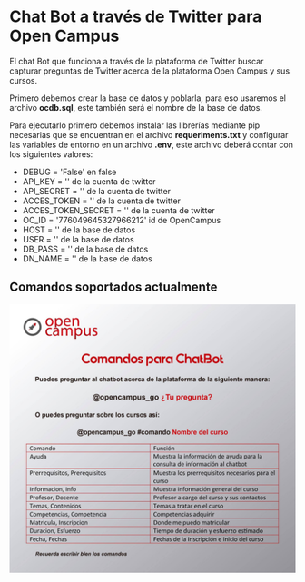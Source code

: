 # Chat Bot a través de Twitter para Open Campus
El chat Bot que funciona a través de la plataforma de Twitter buscar capturar preguntas de Twitter acerca de la plataforma Open Campus y sus cursos.

Primero debemos crear la base de datos y poblarla, para eso usaremos el archivo **ocdb.sql**, este también será el nombre de la base de datos.

Para ejecutarlo primero debemos instalar las librerías mediante pip necesarias que se encuentran en el archivo **requeriments.txt** y configurar las variables de entorno en un archivo **.env**, este archivo deberá contar con los siguientes valores:
* DEBUG = 'False' en false
* API_KEY = '' de la cuenta de twitter
* API_SECRET = '' de la cuenta de twitter
* ACCES_TOKEN = '' de la cuenta de twitter
* ACCES_TOKEN_SECRET = '' de la cuenta de twitter
* OC_ID = '776049645327966212'  id de OpenCampus
* HOST = '' de la base de datos
* USER = '' de la base de datos
* DB_PASS = '' de la base de datos
* DN_NAME = '' de la base de datos

## Comandos soportados actualmente

![alt text](ComandosChatBot.jpg)

